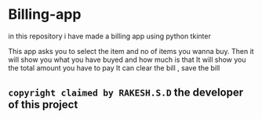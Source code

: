 # Billing-app
in this repository i have made a billing app using python tkinter


This  app asks you to select the item and no of items you wanna buy.
Then it will show you what you have buyed and how much is that
It will show you the total amount you have to pay
It can clear the bill , save the bill

## ```copyright claimed by RAKESH.S.D``` the developer of this project
